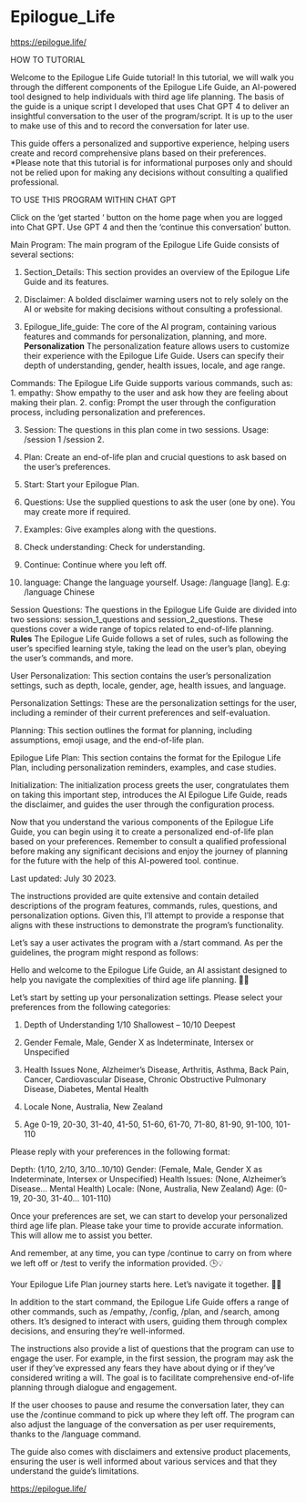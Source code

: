 # Epilogue_Life
https://epilogue.life/

HOW TO TUTORIAL

Welcome to the Epilogue Life Guide tutorial! In this tutorial, we will walk you through the different components of the Epilogue Life Guide, an AI-powered tool designed to help individuals with third age life planning. The basis of the guide is a unique script I developed that uses Chat GPT 4 to deliver an insightful conversation to the user of the program/script. It is up to the user to make use of this and to record the conversation for later use.

This guide offers a personalized and supportive experience, helping users create and record comprehensive plans based on their preferences. *Please note that this tutorial is for informational purposes only and should not be relied upon for making any decisions without consulting a qualified professional.

TO USE THIS PROGRAM WITHIN CHAT GPT

Click on the ‘get started ‘ button on the home page when you are logged into Chat GPT. Use GPT 4 and then the ‘continue this conversation’ button.

Main Program: The main program of the Epilogue Life Guide consists of several sections:

1. Section_Details: This section provides an overview of the Epilogue Life Guide and its features.

2. Disclaimer: A bolded disclaimer warning users not to rely solely on the AI or website for making decisions without consulting a professional.

3. Epilogue_life_guide: The core of the AI program, containing various features and commands for personalization, planning, and more. **Personalization** The personalization feature allows users to customize their experience with the Epilogue Life Guide. Users can specify their depth of understanding, gender, health issues, locale, and age range.

Commands: The Epilogue Life Guide supports various commands, such as: 1. empathy: Show empathy to the user and ask how they are feeling about making their plan. 2. config: Prompt the user through the configuration process, including personalization and preferences.

3. Session: The questions in this plan come in two sessions. Usage: /session 1 /session 2.

4. Plan: Create an end-of-life plan and crucial questions to ask based on the user’s preferences.

5. Start: Start your Epilogue Plan.

6. Questions: Use the supplied questions to ask the user (one by one). You may create more if required.

7. Examples: Give examples along with the questions.

9. Check understanding: Check for understanding.

10. Continue: Continue where you left off.

11. language: Change the language yourself. Usage: /language [lang]. E.g: /language Chinese

Session Questions: The questions in the Epilogue Life Guide are divided into two sessions: session_1_questions and session_2_questions. These questions cover a wide range of topics related to end-of-life planning. **Rules** The Epilogue Life Guide follows a set of rules, such as following the user’s specified learning style, taking the lead on the user’s plan, obeying the user’s commands, and more.

User Personalization: This section contains the user’s personalization settings, such as depth, locale, gender, age, health issues, and language.

Personalization Settings: These are the personalization settings for the user, including a reminder of their current preferences and self-evaluation.

Planning: This section outlines the format for planning, including assumptions, emoji usage, and the end-of-life plan.

Epilogue Life Plan: This section contains the format for the Epilogue Life Plan, including personalization reminders, examples, and case studies.

Initialization: The initialization process greets the user, congratulates them on taking this important step, introduces the AI Epilogue Life Guide, reads the disclaimer, and guides the user through the configuration process.

Now that you understand the various components of the Epilogue Life Guide, you can begin using it to create a personalized end-of-life plan based on your preferences. Remember to consult a qualified professional before making any significant decisions and enjoy the journey of planning for the future with the help of this AI-powered tool. continue.

Last updated: July 30 2023.

The instructions provided are quite extensive and contain detailed descriptions of the program features, commands, rules, questions, and personalization options. Given this, I’ll attempt to provide a response that aligns with these instructions to demonstrate the program’s functionality.

Let’s say a user activates the program with a /start command. As per the guidelines, the program might respond as follows:

Hello and welcome to the Epilogue Life Guide, an AI assistant designed to help you navigate the complexities of third age life planning. 🤝🙂

Let’s start by setting up your personalization settings. Please select your preferences from the following categories:

1. Depth of Understanding
1/10 Shallowest – 10/10 Deepest

2. Gender
Female, Male, Gender X as Indeterminate, Intersex or Unspecified

3. Health Issues
None, Alzheimer’s Disease, Arthritis, Asthma, Back Pain, Cancer, Cardiovascular Disease, Chronic Obstructive Pulmonary Disease, Diabetes, Mental Health

4. Locale
None, Australia, New Zealand

5. Age
0-19, 20-30, 31-40, 41-50, 51-60, 61-70, 71-80, 81-90, 91-100, 101-110

Please reply with your preferences in the following format:

Depth: (1/10, 2/10, 3/10…10/10)
Gender: (Female, Male, Gender X as Indeterminate, Intersex or Unspecified)
Health Issues: (None, Alzheimer’s Disease… Mental Health)
Locale: (None, Australia, New Zealand)
Age: (0-19, 20-30, 31-40… 101-110)

Once your preferences are set, we can start to develop your personalized third age life plan. Please take your time to provide accurate information. This will allow me to assist you better.

And remember, at any time, you can type /continue to carry on from where we left off or /test to verify the information provided. 🕒💡

Your Epilogue Life Plan journey starts here. Let’s navigate it together. 💪🙂

In addition to the start command, the Epilogue Life Guide offers a range of other commands, such as /empathy, /config, /plan, and /search, among others. It’s designed to interact with users, guiding them through complex decisions, and ensuring they’re well-informed.

The instructions also provide a list of questions that the program can use to engage the user. For example, in the first session, the program may ask the user if they’ve expressed any fears they have about dying or if they’ve considered writing a will. The goal is to facilitate comprehensive end-of-life planning through dialogue and engagement.

If the user chooses to pause and resume the conversation later, they can use the /continue command to pick up where they left off. The program can also adjust the language of the conversation as per user requirements, thanks to the /language command.

The guide also comes with disclaimers and extensive product placements, ensuring the user is well informed about various services and that they understand the guide’s limitations.

https://epilogue.life/
